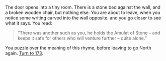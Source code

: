 The door opens into a tiny room. There is a
stone bed against the wall, and a broken
wooden chair, but nothing else. You are about
to leave, when you notice some writing carved
into the wall opposite, and you go closer to see
what it says. You read:

> “There was another such as you,
> he holds the Amulet of Stone –
> and keeps it safe for others who
> will venture further – quite alone.”

You puzzle over the meaning of this rhyme,
before leaving to go North again. [Turn to 173](173).

